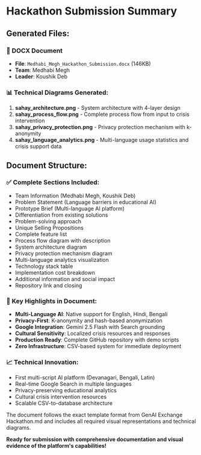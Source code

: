 # Hackathon Submission Summary

## Generated Files:

### 📄 DOCX Document
- **File**: `Medhabi_Megh_Hackathon_Submission.docx` (146KB)
- **Team**: Medhabi Megh
- **Leader**: Koushik Deb

### 📊 Technical Diagrams Generated:
1. **sahay_architecture.png** - System architecture with 4-layer design
2. **sahay_process_flow.png** - Complete process flow from input to crisis intervention  
3. **sahay_privacy_protection.png** - Privacy protection mechanism with k-anonymity
4. **sahay_language_analytics.png** - Multi-language usage statistics and crisis support data

## Document Structure:

### ✅ Complete Sections Included:
- Team Information (Medhabi Megh, Koushik Deb)
- Problem Statement (Language barriers in educational AI)
- Prototype Brief (Multi-language AI platform)
- Differentiation from existing solutions
- Problem-solving approach
- Unique Selling Propositions
- Complete feature list
- Process flow diagram with description
- System architecture diagram
- Privacy protection mechanism diagram
- Multi-language analytics visualization
- Technology stack table
- Implementation cost breakdown
- Additional information and social impact
- Repository link and closing

### 🎯 Key Highlights in Document:
- **Multi-Language AI**: Native support for English, Hindi, Bengali
- **Privacy-First**: K-anonymity and hash-based anonymization
- **Google Integration**: Gemini 2.5 Flash with Search grounding
- **Cultural Sensitivity**: Localized crisis resources and responses
- **Production Ready**: Complete GitHub repository with demo scripts
- **Zero Infrastructure**: CSV-based system for immediate deployment

### 📈 Technical Innovation:
- First multi-script AI platform (Devanagari, Bengali, Latin)
- Real-time Google Search in multiple languages
- Privacy-preserving educational analytics
- Cultural crisis intervention resources
- Scalable CSV-to-database architecture

The document follows the exact template format from GenAI Exchange Hackathon.md and includes all required visual representations and technical diagrams.

**Ready for submission with comprehensive documentation and visual evidence of the platform's capabilities!**

